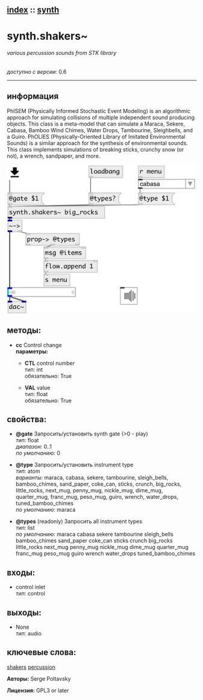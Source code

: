 [index](index.html) :: [synth](category_synth.html)
---

# synth.shakers~

###### various percussion sounds from STK library

*доступно с версии:* 0.6

---


## информация
PhISEM (Physically Informed Stochastic Event Modeling) is an algorithmic approach for simulating collisions of multiple independent sound producing objects. This class is a meta-model that can simulate a Maraca, Sekere, Cabasa, Bamboo Wind Chimes, Water Drops, Tambourine, Sleighbells, and a Guiro. PhOLIES (Physically-Oriented Library of Imitated Environmental Sounds) is a similar approach for the synthesis of environmental sounds. This class implements simulations of breaking sticks, crunchy snow (or not), a wrench, sandpaper, and more.


[![example](../examples/img/synth.shakers~.jpg)](../examples/pd/synth.shakers~.pd)





## методы:

* **cc**
Control change<br>
  __параметры:__
  - **CTL** control number<br>
    тип: int <br>
    обязательно: True <br>

  - **VAL** value<br>
    тип: float <br>
    обязательно: True <br>




## свойства:

* **@gate** 
Запросить/установить synth gate (&gt;0 - play)<br>
_тип:_ float<br>
_диапазон:_ 0..1<br>
_по умолчанию:_ 0<br>

* **@type** 
Запросить/установить instrument type<br>
_тип:_ atom<br>
_варианты:_ maraca, cabasa, sekere, tambourine, sleigh_bells, bamboo_chimes, sand_paper, coke_can, sticks, crunch, big_rocks, little_rocks, next_mug, penny_mug, nickle_mug, dime_mug, quarter_mug, franc_mug, peso_mug, guiro, wrench, water_drops, tuned_bamboo_chimes<br>
_по умолчанию:_ maraca<br>

* **@types** (readonly)
Запросить all instrument types<br>
_тип:_ list<br>
_по умолчанию:_ maraca cabasa sekere tambourine sleigh_bells bamboo_chimes sand_paper coke_can sticks crunch big_rocks little_rocks next_mug penny_mug nickle_mug dime_mug quarter_mug franc_mug peso_mug guiro wrench water_drops tuned_bamboo_chimes<br>



## входы:

* control inlet<br>
_тип:_ control



## выходы:

* None<br>
_тип:_ audio



## ключевые слова:

[shakers](keywords/shakers.html)
[percussion](keywords/percussion.html)






**Авторы:** Serge Poltavsky




**Лицензия:** GPL3 or later





